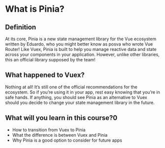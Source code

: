 # What is Pinia?

## Definition

At its core, Pinia is a new state management library for the Vue ecosystem written by Eduardo, who you might better know as posva who wrote Vue Router! Like Vuex, Pinia is built to help you manage reactive data and state across your components in your application. However, unlike other libraries, this an official library supposed by the team!

## What happened to Vuex?

Nothing at all! It’s still one of the official recommendations for the ecosystem. So if you’re using it in your app, rest easy knowing that you’re in safe hands. If anything, you should see Pinia as an alternative to Vuex should you decide to change your state management library in the future.

## What will you learn in this course?0

- How to transition from Vuex to Pinia
- What the difference is between Vuex and Pinia
- Why Pinia is a good option to consider for future apps
